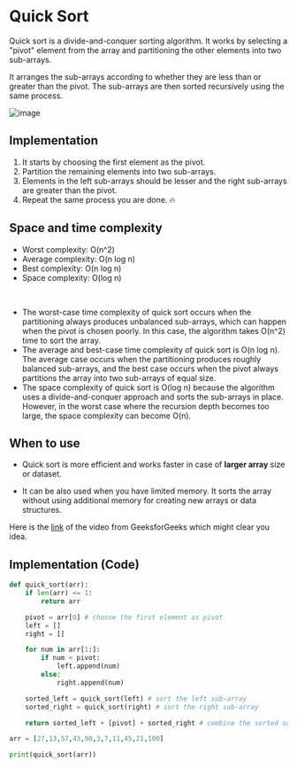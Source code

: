 # Quick Sort

Quick sort is a divide-and-conquer sorting algorithm. It works by selecting a "pivot" element from the array and partitioning the other elements into two sub-arrays. 

It arranges the sub-arrays according to whether they are less than or greater than the pivot. The sub-arrays are then sorted recursively using the same process. 

![image](https://user-images.githubusercontent.com/33658792/236675902-3e833b37-e93b-4596-8c18-98a35f8dfc3f.png)


## Implementation

1. It starts by choosing the first element as the pivot.
2. Partition the remaining elements into two sub-arrays. 
3. Elements in the left sub-arrays should be lesser and the right sub-arrays are greater than the pivot.
4. Repeat the same process you are done. :fire:

## Space and time complexity

* Worst complexity: O(n^2)
* Average complexity: O(n log n)
* Best complexity: O(n log n)
* Space complexity: O(log n)

<br>

* The worst-case time complexity of quick sort occurs when the partitioning always produces unbalanced sub-arrays, which can happen when the pivot is chosen poorly. In this case, the algorithm takes O(n^2) time to sort the array.
* The average and best-case time complexity of quick sort is O(n log n). The average case occurs when the partitioning produces roughly balanced sub-arrays, and the best case occurs when the pivot always partitions the array into two sub-arrays of equal size.
* The space complexity of quick sort is O(log n) because the algorithm uses a divide-and-conquer approach and sorts the sub-arrays in place. However, in the worst case where the recursion depth becomes too large, the space complexity can become O(n).

## When to use

- Quick sort is more efficient and works faster in case of **larger array** size or dataset.

- It can be also used when you have limited memory.  It sorts the array without using additional memory for creating new arrays or data structures.

Here is the [link](https://www.youtube.com/watch?v=PgBzjlCcFvc) of the video from GeeksforGeeks which might clear you idea.

## Implementation (Code)

```python
def quick_sort(arr):
    if len(arr) <= 1:
        return arr

    pivot = arr[0] # choose the first element as pivot
    left = []
    right = []

    for num in arr[1:]:
        if num < pivot:
            left.append(num)
        else:
            right.append(num)

    sorted_left = quick_sort(left) # sort the left sub-array
    sorted_right = quick_sort(right) # sort the right sub-array

    return sorted_left + [pivot] + sorted_right # combine the sorted sub-arrays

arr = [27,13,57,43,98,3,7,11,45,21,100]

print(quick_sort(arr))
```
